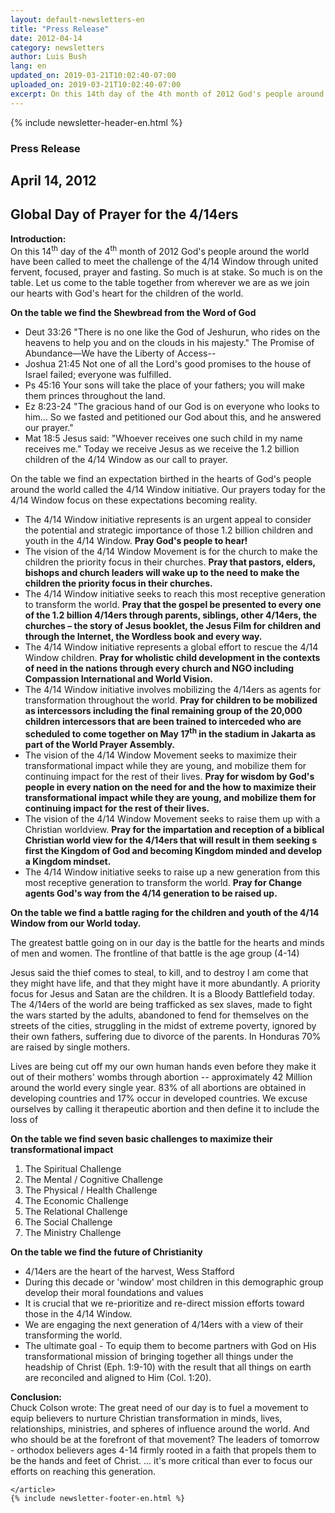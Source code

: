 ```yaml
---
layout: default-newsletters-en
title: "Press Release"
date: 2012-04-14
category: newsletters
author: Luis Bush
lang: en
updated_on: 2019-03-21T10:02:40-07:00
uploaded_on: 2019-03-21T10:02:40-07:00
excerpt: On this 14th day of the 4th month of 2012 God's people around the world have been called to meet the challenge of the 4/14 Window through united fervent, focused, prayer and fasting. So much is at stake. So much is on the table. Let us come to the table together from wherever we are as we join our hearts with God's heart for the children of the world.
---
```

<article class="document-container" data-publication-date="{{page.date}}" data-uploaded-on="{{page.uploaded_on}}" data-updated-on="{{page.updated_on}}" data-category="{{page.category}}">
<div id="newsletter">
{% include newsletter-header-en.html %}
	<article>
	    <h1>Press Release</h1>
		<h2 id="article-date"><time datetime="2012-04-14">April 14, 2012</time></h2>
		<h2 id="subheading">Global Day of Prayer for the 4/14ers</h2>
		<p id="first-paragraph"><strong>Introduction:</strong><br>
On this 14<sup>th</sup> day of the 4<sup>th</sup> month of 2012 God's people around the world have been called to meet the challenge of the 4/14 Window through united fervent, focused, prayer and fasting. So much is at stake. So much is on the table. Let us come to the table together from wherever we are as we join our hearts with God's heart for the children of the world.</p>
		<p><strong>On the table we find the Shewbread from the Word of God</strong></p>
		<ul>
			<li>Deut 33:26 "There is no one like the God of Jeshurun, who rides on the heavens to help you and on the clouds in his majesty." The Promise of Abundance—We have the Liberty of Access--</li>
			<li>Joshua 21:45 Not one of all the Lord's good promises to the house of Israel failed; everyone was fulfilled.</li>
			<li>Ps 45:16 Your sons will take the place of your fathers; you will make them princes throughout the land.</li>
			<li>Ez 8:23-24 "The gracious hand of our God is on everyone who looks to him… So we fasted and petitioned our God about this, and he answered our prayer."</li>
			<li>Mat 18:5 Jesus said: "Whoever receives one such child in my name receives me." Today we receive Jesus as we receive the 1.2 billion children of the 4/14 Window as our call to prayer.</li>
		</ul>
		<p>On the table we find an expectation birthed in the hearts of God's people around the world called the 4/14 Window initiative. Our prayers today for the 4/14 Window focus on these expectations becoming reality.</p>
		<ul>
			<li>The 4/14 Window initiative represents is an urgent appeal to consider the potential and strategic importance of those 1.2 billion children and youth in the 4/14 Window. <strong>Pray God's people to hear!</strong></li>
			<li>The vision of the 4/14 Window Movement is for the church to make the children the priority focus in their churches. <strong>Pray that pastors, elders, bishops and church leaders will wake up to the need to make the children the priority focus in their churches.</strong></li>
			<li>The 4/14 Window initiative seeks to reach this most receptive generation to transform the world. <strong>Pray that the gospel be presented to every one of the 1.2 billion 4/14ers through parents, siblings, other 4/14ers, the churches – the story of Jesus booklet, the Jesus Film for children and through the Internet, the Wordless book and every way.</strong></li>
			<li>The 4/14 Window initiative represents a global effort to rescue the 4/14 Window children. <strong>Pray for wholistic child development in the contexts of need in the nations through every church and NGO including Compassion International and World Vision.</strong></li>
			<li>The 4/14 Window initiative involves mobilizing the 4/14ers as agents for transformation throughout the world. <strong>Pray for children to be mobilized as intercessors including the final remaining group of the 20,000 children intercessors that are been trained to interceded who are scheduled to come together on May 17<sup>th</sup> in the stadium in Jakarta as part of the World Prayer Assembly.</strong></li>
			<li>The vision of the 4/14 Window Movement seeks to maximize their transformational impact while they are young, and mobilize them for continuing impact for the rest of their lives. <strong>Pray for wisdom by God's people in every nation on the need for and the how to maximize their transformational impact while they are young, and mobilize them for continuing impact for the rest of their lives.</strong></li>
			<li>The vision of the 4/14 Window Movement seeks to raise them up with a Christian worldview. <strong>Pray for the impartation and reception of a biblical Christian world view for the 4/14ers that will result in them seeking s first the Kingdom of God and becoming Kingdom minded and develop a Kingdom mindset.</strong></li>
			<li>The 4/14 Window initiative seeks to raise up a new generation from this most receptive generation to transform the world. <strong>Pray for Change agents God's way from the 4/14 generation to be raised up.</strong></li>
		</ul>
		<p><strong>On the table we find a battle raging for the children and youth of the 4/14 Window from our World today.</strong></p>
		<p>The greatest battle going on in our day is the battle for the hearts and minds of men and women. The frontline of that battle is the age group (4-14)</p>
		<p>Jesus said the thief comes to steal, to kill, and to destroy I am come that they might have life, and that they might have it more abundantly.  A priority focus for Jesus and Satan are the children.
It is a Bloody Battlefield today. The 4/14ers of the world are being trafficked as sex slaves, made to fight the wars started by the adults, abandoned to fend for themselves on the streets of the cities, struggling in the midst of extreme poverty, ignored by their own fathers, suffering due to divorce of the parents. In Honduras 70% are raised  by single mothers.</p>
		<p>Lives are being cut off my our own human hands even before they make it out of their mothers' wombs through abortion -- approximately 42 Million around the world every single year. 83% of all abortions are obtained in developing countries and 17% occur in developed countries. We excuse ourselves by calling it therapeutic abortion and then define it to include the loss of</p>
		<p><strong>On the table we find seven basic challenges to maximize their transformational impact</strong></p>
		<ol>
			<li>The Spiritual Challenge</li>
			<li>The Mental / Cognitive Challenge</li>
			<li>The Physical / Health Challenge</li>
			<li>The Economic Challenge</li>
			<li>The Relational Challenge</li>
			<li>The Social Challenge</li>
			<li>The Ministry Challenge</li>
		</ol>
		<p><strong>On the table we find the  future of Christianity</strong></p>
		<ul>
			<li>4/14ers are the heart of the harvest, Wess Stafford</li>
			<li>During this decade or 'window' most children in this demographic group develop their moral foundations and values</li>
			<li>It is crucial that we re-prioritize and re-direct mission efforts toward those in the 4/14 Window.</li>
			<li>We are engaging the next generation of 4/14ers with a view of their transforming the world.</li>
			<li>The ultimate goal - To equip them to become partners with God on His transformational mission of bringing together all things under the headship of Christ (Eph. 1:9-10) with the result that all things on earth are reconciled and aligned to Him (Col. 1:20).</li>
		</ul>
		<p><strong>Conclusion:</strong><br>
		Chuck Colson wrote: The great need of our day is to fuel a movement to equip believers to nurture Christian transformation in minds, lives, relationships, ministries, and spheres of influence around the world. And who should be at the forefront of that movement? The leaders of tomorrow - orthodox believers ages 4-14 firmly rooted in a faith that propels them to be the hands and feet of Christ. … it's more critical than ever to focus our efforts on reaching this generation.</p>

	</article>
	{% include newsletter-footer-en.html %}
</div>
</article>
